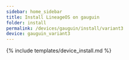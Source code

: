 ```yaml
---
sidebar: home_sidebar
title: Install LineageOS on gauguin
folder: install
permalink: /devices/gauguin/install/variant3
device: gauguin_variant3
---
```

{% include templates/device_install.md %}
